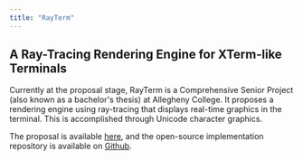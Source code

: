 ```yaml
---
title: "RayTerm"
---
```

## A Ray-Tracing Rendering Engine for XTerm-like Terminals

Currently at the proposal stage, RayTerm is a Comprehensive Senior Project (also known as a bachelor's thesis) at Allegheny College. It proposes a rendering engine using ray-tracing that displays real-time graphics in the terminal. This is accomplished through Unicode character graphics.

The proposal is available [here](https://saejinmh.com/rayterm_proposal.pdf), and the open-source implementation repository is available on [Github](https://github.com/Michionlion/rayterm).
